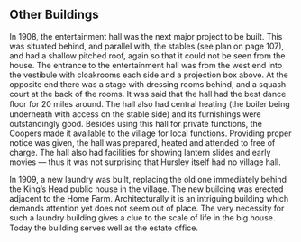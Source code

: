 ## Other Buildings

In 1908, the entertainment hall was the next
major project to be built. This was situated
behind, and parallel with, the stables (see
plan on page 107), and had a shallow pitched
roof, again so that it could not be seen from
the house. The entrance to the entertainment
hall was from the west end into the vestibule
with cloakrooms each side and a projection
box above. At the opposite end there was a
stage with dressing rooms behind, and a squash
court at the back of the rooms. It was said that
the hall had the best dance ﬂoor for 20 miles
around. The hall also had central heating (the
boiler being underneath with access on the
stable side) and its furnishings were
outstandingly good. Besides using this hall for
private functions, the Coopers made it available
to the village for local functions. Providing
proper notice was given, the hall was prepared,
heated and attended to free of charge. The hall
also had facilities for showing lantern slides
and early movies — thus it was not surprising
that Hursley itself had no village hall.

In 1909, a new laundry was built, replacing
the old one immediately behind the King’s
Head public house in the village. The new
building was erected adjacent to the Home
Farm. Architecturally it is an intriguing
building which demands attention yet does
not seem out of place. The very necessity for
such a laundry building gives a clue to the
scale of life in the big house. Today the
building serves well as the estate ofﬁce.